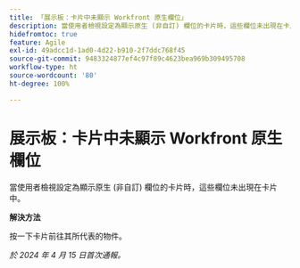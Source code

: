 ```yaml
---
title: 「展示板：卡片中未顯示 Workfront 原生欄位」
description: 當使用者檢視設定為顯示原生 (非自訂) 欄位的卡片時，這些欄位未出現在卡片中。
hidefromtoc: true
feature: Agile
exl-id: 49adcc1d-1ad0-4d22-b910-2f7ddc768f45
source-git-commit: 9483324877ef4c97f89c4623bea969b309495708
workflow-type: ht
source-wordcount: '80'
ht-degree: 100%

---
```


# 展示板：卡片中未顯示 Workfront 原生欄位

當使用者檢視設定為顯示原生 (非自訂) 欄位的卡片時，這些欄位未出現在卡片中。

**解決方法**

按一下卡片前往其所代表的物件。

_於 2024 年 4 月 15 日首次通報。_
